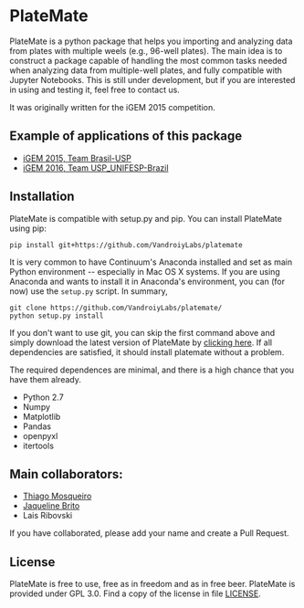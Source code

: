 PlateMate
====

PlateMate is a python package that helps you importing and analyzing data from plates with multiple weels (e.g., 96-well plates). The main idea is to construct a package capable of handling the most common tasks needed when analyzing data from multiple-well plates, and fully compatible with Jupyter Notebooks. This is still under development, but if you are interested in using and testing it, feel free to contact us.

It was originally written for the iGEM 2015 competition.


Example of applications of this package 
---

* [iGEM 2015, Team Brasil-USP](https://github.com/thmosqueiro/modeligem/wiki)
* [iGEM 2016, Team USP_UNIFESP-Brazil](https://github.com/VandroiyLabs/modeliGEM2016)



Installation
---

PlateMate is compatible with setup.py and pip. You can install PlateMate using pip:
```
pip install git+https://github.com/VandroiyLabs/platemate
```

It is very common to have Continuum's Anaconda installed and set as main Python environment -- especially in Mac OS X systems. If you are using Anaconda and wants to install it in Anaconda's environment, you can (for now) use the ```setup.py``` script. In summary,

```
git clone https://github.com/VandroiyLabs/platemate/
python setup.py install
```

If you don't want to use git, you can skip the first command above and simply download the latest version of PlateMate by [clicking here](https://github.com/VandroiyLabs/platemate/archive/master.zip). If all dependencies are satisfied, it should install platemate without a problem. 

The required dependences are minimal, and there is a high chance that you have them already.

* Python 2.7
* Numpy
* Matplotlib
* Pandas
* openpyxl
* itertools



Main collaborators:
---

* [Thiago Mosqueiro](http://thmosqueiro.vandroiy.com)
* [Jaqueline Brito](https://github.com/jaquejbrito)
* Lais Ribovski

If you have collaborated, please add your name and create a Pull Request.


License
---

PlateMate is free to use, free as in freedom and as in free beer. PlateMate is provided under GPL 3.0. Find a copy of the license in file [LICENSE](https://github.com/VandroiyLabs/platemate/blob/master/LICENSE).
